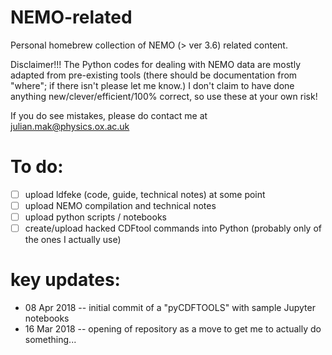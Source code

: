 # NEMO-related

Personal homebrew collection of NEMO (> ver 3.6) related content.

Disclaimer!!! The Python codes for dealing with NEMO data are mostly adapted from pre-existing
tools (there should be documentation from "where"; if there isn't please let me know.) I don't claim to have done 
anything new/clever/efficient/100% correct, so use these at your own risk!

If you do see mistakes, please do contact me at julian.mak@physics.ox.ac.uk

# To do:
- [ ] upload ldfeke (code, guide, technical notes) at some point
- [ ] upload NEMO compilation and technical notes
- [ ] upload python scripts / notebooks
- [ ] create/upload hacked CDFtool commands into Python (probably only of the ones I actually use)

# key updates:
* 08 Apr 2018 -- initial commit of a "pyCDFTOOLS" with sample Jupyter notebooks
* 16 Mar 2018 -- opening of repository as a move to get me to actually do something...

